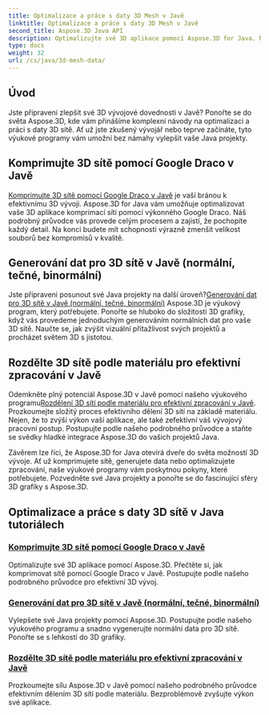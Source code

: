 ```yaml
---
title: Optimalizace a práce s daty 3D Mesh v Javě
linktitle: Optimalizace a práce s daty 3D Mesh v Javě
second_title: Aspose.3D Java API
description: Optimalizujte své 3D aplikace pomocí Aspose.3D for Java. Naučte se komprimovat sítě pomocí Google Draco, generovat data sítě a efektivně zpracovávat 3D sítě podle materiálu.
type: docs
weight: 32
url: /cs/java/3d-mesh-data/
---
```

## Úvod

Jste připraveni zlepšit své 3D vývojové dovednosti v Javě? Ponořte se do světa Aspose.3D, kde vám přinášíme komplexní návody na optimalizaci a práci s daty 3D sítě. Ať už jste zkušený vývojář nebo teprve začínáte, tyto výukové programy vám umožní bez námahy vylepšit vaše Java projekty.

## Komprimujte 3D sítě pomocí Google Draco v Javě

[Komprimujte 3D sítě pomocí Google Draco v Javě](./compress-meshes-google-draco/) je vaší bránou k efektivnímu 3D vývoji. Aspose.3D for Java vám umožňuje optimalizovat vaše 3D aplikace komprimací sítí pomocí výkonného Google Draco. Náš podrobný průvodce vás provede celým procesem a zajistí, že pochopíte každý detail. Na konci budete mít schopnosti výrazně zmenšit velikost souborů bez kompromisů v kvalitě.

## Generování dat pro 3D sítě v Javě (normální, tečné, binormální)

 Jste připraveni posunout své Java projekty na další úroveň?[Generování dat pro 3D sítě v Javě (normální, tečné, binormální)](./generate-mesh-data/) Aspose.3D je výukový program, který potřebujete. Ponořte se hluboko do složitosti 3D grafiky, když vás provedeme jednoduchým generováním normálních dat pro vaše 3D sítě. Naučte se, jak zvýšit vizuální přitažlivost svých projektů a procházet světem 3D s jistotou.

## Rozdělte 3D sítě podle materiálu pro efektivní zpracování v Javě

 Odemkněte plný potenciál Aspose.3D v Javě pomocí našeho výukového programu[Rozdělení 3D sítí podle materiálu pro efektivní zpracování v Javě](./split-meshes-by-material/). Prozkoumejte složitý proces efektivního dělení 3D sítí na základě materiálu. Nejen, že to zvýší výkon vaší aplikace, ale také zefektivní váš vývojový pracovní postup. Postupujte podle našeho podrobného průvodce a staňte se svědky hladké integrace Aspose.3D do vašich projektů Java.

Závěrem lze říci, že Aspose.3D for Java otevírá dveře do světa možností 3D vývoje. Ať už komprimujete sítě, generujete data nebo optimalizujete zpracování, naše výukové programy vám poskytnou pokyny, které potřebujete. Pozvedněte své Java projekty a ponořte se do fascinující sféry 3D grafiky s Aspose.3D.
## Optimalizace a práce s daty 3D sítě v Java tutoriálech
### [Komprimujte 3D sítě pomocí Google Draco v Javě](./compress-meshes-google-draco/)
Optimalizujte své 3D aplikace pomocí Aspose.3D. Přečtěte si, jak komprimovat sítě pomocí Google Draco v Javě. Postupujte podle našeho podrobného průvodce pro efektivní 3D vývoj.
### [Generování dat pro 3D sítě v Javě (normální, tečné, binormální)](./generate-mesh-data/)
Vylepšete své Java projekty pomocí Aspose.3D. Postupujte podle našeho výukového programu a snadno vygenerujte normální data pro 3D sítě. Ponořte se s lehkostí do 3D grafiky.
### [Rozdělte 3D sítě podle materiálu pro efektivní zpracování v Javě](./split-meshes-by-material/)
Prozkoumejte sílu Aspose.3D v Javě pomocí našeho podrobného průvodce efektivním dělením 3D sítí podle materiálu. Bezproblémově zvyšujte výkon své aplikace.